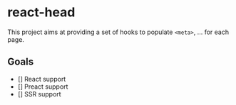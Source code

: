 # react-head

This project aims at providing a set of hooks to populate `<meta>`, ... for each page.

## Goals

- [] React support
- [] Preact support
- [] SSR support
